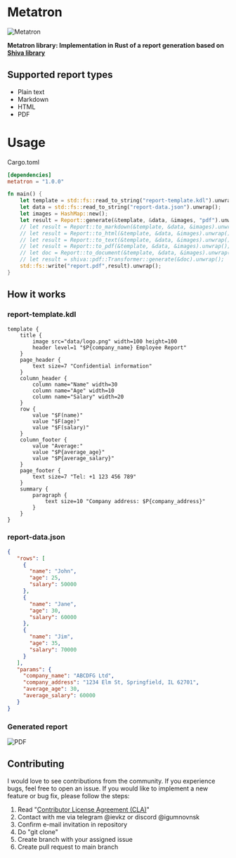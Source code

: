 # Metatron

![Metatron](https://github.com/igumnoff/metatron/raw/HEAD/logo.png)

**Metatron library: Implementation in Rust of a report generation based on [Shiva library](https://github.com/igumnoff/shiva)**

## Supported report types

- Plain text
- Markdown
- HTML
- PDF

# Usage

Cargo.toml
```toml
[dependencies]
metatron = "1.0.0"
```

```rust
fn main() {
    let template = std::fs::read_to_string("report-template.kdl").unwrap();
    let data = std::fs::read_to_string("report-data.json").unwrap();
    let images = HashMap::new();
    let result = Report::generate(&template, &data, &images, "pdf").unwrap();
    // let result = Report::to_markdown(&template, &data, &images).unwrap();
    // let result = Report::to_html(&template, &data, &images).unwrap();
    // let result = Report::to_text(&template, &data, &images).unwrap();
    // let result = Report::to_pdf(&template, &data, &images).unwrap();
    // let doc = Report::to_document(&template, &data, &images).unwrap();
    // let result = shiva::pdf::Transformer::generate(&doc).unwrap();
    std::fs::write("report.pdf",result).unwrap();
}
```


## How it works

### report-template.kdl
```kdl
template {
    title {
        image src="data/logo.png" width=100 height=100
        header level=1 "$P{company_name} Employee Report"
    }
    page_header {
        text size=7 "Confidential information"
    }
    column_header {
        column name="Name" width=30
        column name="Age" width=10
        column name="Salary" width=20
    }
    row {
        value "$F(name)"
        value "$F(age)"
        value "$F(salary)"
    }
    column_footer {
        value "Average:"
        value "$P{average_age}"
        value "$P{average_salary}"
    }
    page_footer {
        text size=7 "Tel: +1 123 456 789"
    }
    summary {
        paragraph {
            text size=10 "Company address: $P{company_address}"
        }
    }
}
```

### report-data.json
```json
{
   "rows": [
     {
       "name": "John",
       "age": 25,
       "salary": 50000
     },
     {
       "name": "Jane",
       "age": 30,
       "salary": 60000
     },
     {
       "name": "Jim",
       "age": 35,
       "salary": 70000
     }
   ],
   "params": {
     "company_name": "ABCDFG Ltd",
     "company_address": "1234 Elm St, Springfield, IL 62701",
     "average_age": 30,
     "average_salary": 60000
   }
}

```


### Generated report

![PDF](https://github.com/igumnoff/metatron/raw/HEAD/pdf.png)


## Contributing
I would love to see contributions from the community. If you experience bugs, feel free to open an issue. If you would like to implement a new feature or bug fix, please follow the steps:
1. Read "[Contributor License Agreement (CLA)](https://github.com/igumnoff/metatron/blob/main/CLA)"
2. Contact with me via telegram @ievkz or discord @igumnovnsk
3. Confirm e-mail invitation in repository
4. Do "git clone"
5. Create branch with your assigned issue
6. Create pull request to main branch
